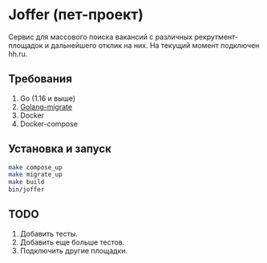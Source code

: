 # Joffer (пет-проект)

Сервис для массового поиска вакансий с различных рекрутмент-площадок и дальнейшего отклик на них.
На текущий момент подключен hh.ru.

## Требования

1. Go (1.16 и выше)
2. [Golang-migrate](https://github.com/golang-migrate/migrate)
2. Docker
3. Docker-compose

## Установка и запуск

```bash
make compose_up
make migrate_up
make build
bin/joffer
```

## TODO

1. Добавить тесты.
2. Добавить еще больше тестов.
3. Подключить другие площадки.